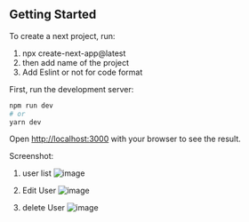 
## Getting Started
To create a next project, run:
1. npx create-next-app@latest
2. then add name of the project 
3. Add Eslint or not for code format

First, run the development server:

```bash
npm run dev
# or
yarn dev
```

Open [http://localhost:3000](http://localhost:3000) with your browser to see the result.


Screenshot:
1. user list
![image](https://user-images.githubusercontent.com/52464924/205976187-f8ee4de8-33a8-483d-b61c-1983a638bc47.png)

2. Edit User
![image](https://user-images.githubusercontent.com/52464924/205976346-eba30daa-46a5-4070-be18-2b897d2a67f3.png)

3. delete User
![image](https://user-images.githubusercontent.com/52464924/205976491-ad8f9452-1031-43f3-b190-7c4ba81e5dd9.png)
